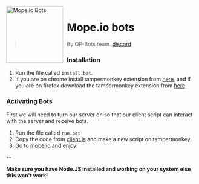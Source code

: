 <img width="150" height="150" align="left" style="float: left; margin: 0 10px 0 0;" alt="Mope.io Bots" src="https://cdn.discordapp.com/attachments/700523214501183538/739487643951431771/159692818528123e09c949e20178fe8a.png">  

# Mope.io bots

> By OP-Bots team. [discord](https://discord.gg/Fc2Yfsv)

### Installation

1. Run the file called `install.bat`. 
2. If you are on chrome install tampermonkey extension from [here](https://chrome.google.com/webstore/detail/tampermonkey/dhdgffkkebhmkfjojejmpbldmpobfkfo?hl=en), and if you are on firefox download the tampermonkey extension from [here](https://addons.mozilla.org/en-GB/firefox/addon/tampermonkey/)

### Activating Bots

First we will need to turn our server on so that our client script can interact with the server and receive bots.

1. Run the file called `run.bat`
2. Copy the code from [client.js](https://github.com/Neonx99/mope.io-bots/blob/master/client.js) and make a new script on tampermonkey.
3. Go to [mope.io](https://mope.io/) and enjoy!

--

**Make sure you have Node.JS installed and working on your system else this won't work!**
